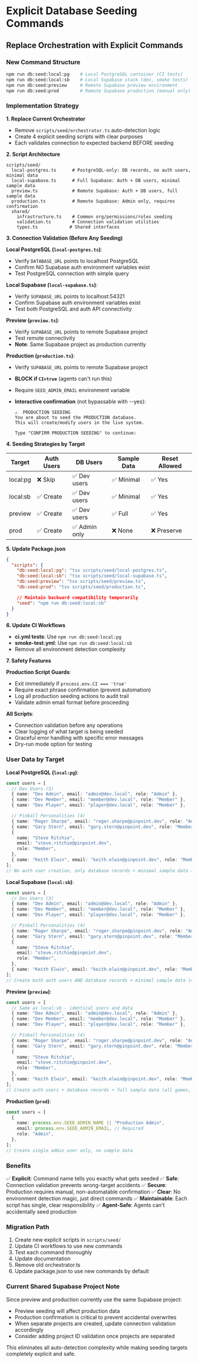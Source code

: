 # Explicit Database Seeding Commands

## Replace Orchestration with Explicit Commands

### New Command Structure

```bash
npm run db:seed:local:pg    # Local PostgreSQL container (CI tests)
npm run db:seed:local:sb    # Local Supabase stack (dev, smoke tests)
npm run db:seed:preview     # Remote Supabase preview environment
npm run db:seed:prod        # Remote Supabase production (manual only)
```

### Implementation Strategy

**1. Replace Current Orchestrator**

- Remove `scripts/seed/orchestrator.ts` auto-detection logic
- Create 4 explicit seeding scripts with clear purposes
- Each validates connection to expected backend BEFORE seeding

**2. Script Architecture**

```
scripts/seed/
  local-postgres.ts      # PostgreSQL-only: DB records, no auth users, minimal data
  local-supabase.ts      # Full Supabase: Auth + DB users, minimal sample data
  preview.ts             # Remote Supabase: Auth + DB users, full sample data
  production.ts          # Remote Supabase: Admin only, requires confirmation
  shared/
    infrastructure.ts    # Common org/permissions/roles seeding
    validation.ts        # Connection validation utilities
    types.ts            # Shared interfaces
```

**3. Connection Validation (Before Any Seeding)**

**Local PostgreSQL (`local-postgres.ts`)**:

- Verify `DATABASE_URL` points to localhost PostgreSQL
- Confirm NO Supabase auth environment variables exist
- Test PostgreSQL connection with simple query

**Local Supabase (`local-supabase.ts`)**:

- Verify `SUPABASE_URL` points to localhost:54321
- Confirm Supabase auth environment variables exist
- Test both PostgreSQL and auth API connectivity

**Preview (`preview.ts`)**:

- Verify `SUPABASE_URL` points to remote Supabase project
- Test remote connectivity
- **Note**: Same Supabase project as production currently

**Production (`production.ts`)**:

- Verify `SUPABASE_URL` points to remote Supabase project
- **BLOCK if `CI=true`** (agents can't run this)
- Require `SEED_ADMIN_EMAIL` environment variable
- **Interactive confirmation** (not bypassable with --yes):

  ```
  ⚠️  PRODUCTION SEEDING
  You are about to seed the PRODUCTION database.
  This will create/modify users in the live system.

  Type "CONFIRM PRODUCTION SEEDING" to continue:
  ```

**4. Seeding Strategies by Target**

| Target   | Auth Users | DB Users      | Sample Data | Reset Allowed |
| -------- | ---------- | ------------- | ----------- | ------------- |
| local:pg | ❌ Skip    | ✅ Dev users  | ✅ Minimal  | ✅ Yes        |
| local:sb | ✅ Create  | ✅ Dev users  | ✅ Minimal  | ✅ Yes        |
| preview  | ✅ Create  | ✅ Dev users  | ✅ Full     | ✅ Yes        |
| prod     | ✅ Create  | ✅ Admin only | ❌ None     | ❌ Preserve   |

**5. Update Package.json**

```json
{
  "scripts": {
    "db:seed:local:pg": "tsx scripts/seed/local-postgres.ts",
    "db:seed:local:sb": "tsx scripts/seed/local-supabase.ts",
    "db:seed:preview": "tsx scripts/seed/preview.ts",
    "db:seed:prod": "tsx scripts/seed/production.ts",

    // Maintain backward compatibility temporarily
    "seed": "npm run db:seed:local:sb"
  }
}
```

**6. Update CI Workflows**

- **ci.yml tests**: Use `npm run db:seed:local:pg`
- **smoke-test.yml**: Use `npm run db:seed:local:sb`
- Remove all environment detection complexity

**7. Safety Features**

**Production Script Guards**:

- Exit immediately if `process.env.CI === 'true'`
- Require exact phrase confirmation (prevent automation)
- Log all production seeding actions to audit trail
- Validate admin email format before proceeding

**All Scripts**:

- Connection validation before any operations
- Clear logging of what target is being seeded
- Graceful error handling with specific error messages
- Dry-run mode option for testing

### User Data by Target

**Local PostgreSQL (`local:pg`)**:

```typescript
const users = [
  // Dev Users (3)
  { name: "Dev Admin", email: "admin@dev.local", role: "Admin" },
  { name: "Dev Member", email: "member@dev.local", role: "Member" },
  { name: "Dev Player", email: "player@dev.local", role: "Member" },

  // Pinball Personalities (4)
  { name: "Roger Sharpe", email: "roger.sharpe@pinpoint.dev", role: "Admin" },
  { name: "Gary Stern", email: "gary.stern@pinpoint.dev", role: "Member" },
  {
    name: "Steve Ritchie",
    email: "steve.ritchie@pinpoint.dev",
    role: "Member",
  },
  { name: "Keith Elwin", email: "keith.elwin@pinpoint.dev", role: "Member" },
];
// No auth user creation, only database records + minimal sample data (4 games, 10 issues)
```

**Local Supabase (`local:sb`)**:

```typescript
const users = [
  // Dev Users (3)
  { name: "Dev Admin", email: "admin@dev.local", role: "Admin" },
  { name: "Dev Member", email: "member@dev.local", role: "Member" },
  { name: "Dev Player", email: "player@dev.local", role: "Member" },

  // Pinball Personalities (4)
  { name: "Roger Sharpe", email: "roger.sharpe@pinpoint.dev", role: "Admin" },
  { name: "Gary Stern", email: "gary.stern@pinpoint.dev", role: "Member" },
  {
    name: "Steve Ritchie",
    email: "steve.ritchie@pinpoint.dev",
    role: "Member",
  },
  { name: "Keith Elwin", email: "keith.elwin@pinpoint.dev", role: "Member" },
];
// Create both auth users AND database records + minimal sample data (4 games, 10 issues)
```

**Preview (`preview`)**:

```typescript
const users = [
  // Same as local:sb - identical users and data
  { name: "Dev Admin", email: "admin@dev.local", role: "Admin" },
  { name: "Dev Member", email: "member@dev.local", role: "Member" },
  { name: "Dev Player", email: "player@dev.local", role: "Member" },

  // Pinball Personalities (4)
  { name: "Roger Sharpe", email: "roger.sharpe@pinpoint.dev", role: "Admin" },
  { name: "Gary Stern", email: "gary.stern@pinpoint.dev", role: "Member" },
  {
    name: "Steve Ritchie",
    email: "steve.ritchie@pinpoint.dev",
    role: "Member",
  },
  { name: "Keith Elwin", email: "keith.elwin@pinpoint.dev", role: "Member" },
];
// Create auth users + database records + full sample data (all games, all sample issues)
```

**Production (`prod`)**:

```typescript
const users = [
  {
    name: process.env.SEED_ADMIN_NAME || "Production Admin",
    email: process.env.SEED_ADMIN_EMAIL, // Required
    role: "Admin",
  },
];
// Create single admin user only, no sample data
```

### Benefits

✅ **Explicit**: Command name tells you exactly what gets seeded
✅ **Safe**: Connection validation prevents wrong-target accidents
✅ **Secure**: Production requires manual, non-automatable confirmation
✅ **Clear**: No environment detection magic, just direct commands
✅ **Maintainable**: Each script has single, clear responsibility
✅ **Agent-Safe**: Agents can't accidentally seed production

### Migration Path

1. Create new explicit scripts in `scripts/seed/`
2. Update CI workflows to use new commands
3. Test each command thoroughly
4. Update documentation
5. Remove old orchestrator.ts
6. Update package.json to use new commands by default

### Current Shared Supabase Project Note

Since preview and production currently use the same Supabase project:

- Preview seeding will affect production data
- Production confirmation is critical to prevent accidental overwrites
- When separate projects are created, update connection validation accordingly
- Consider adding project ID validation once projects are separated

This eliminates all auto-detection complexity while making seeding targets completely explicit and safe.
